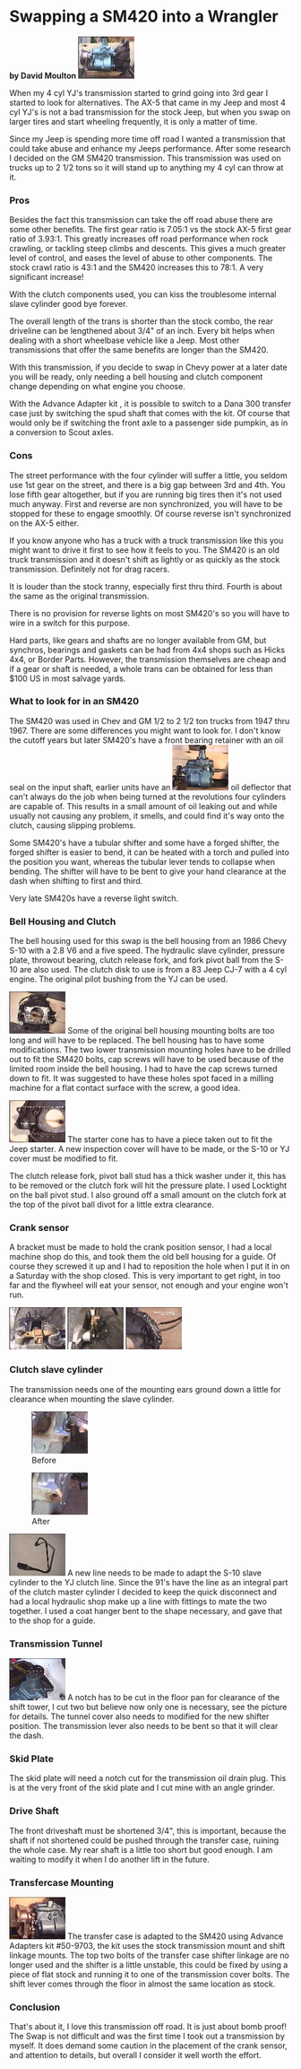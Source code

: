 # Swapping a SM420 into a Wrangler

**by David Moulton** [![Transfer case adapter, transmission, bell housing](/images/transmission/updates/sm420yj/trans20_.jpg)](/images/transmission/updates/sm420yj/trans20.jpg)

When my 4 cyl YJ\'s transmission started to grind going into 3rd gear I started to look for alternatives. The AX-5 that came in my Jeep and most 4 cyl YJ\'s is not a bad transmission for the stock Jeep, but when you swap on larger tires and start wheeling frequently, it is only a matter of time.

Since my Jeep is spending more time off road I wanted a transmission that could take abuse and enhance my Jeeps performance. After some research I decided on the GM SM420 transmission. This transmission was used on trucks up to 2 1/2 tons so it will stand up to anything my 4 cyl can throw at it.

### Pros

Besides the fact this transmission can take the off road abuse there are some other benefits. The first gear ratio is 7.05:1 vs the stock AX-5 first gear ratio of 3.93:1. This greatly increases off road performance when rock crawling, or tackling steep climbs and descents. This gives a much greater level of control, and eases the level of abuse to other components. The stock crawl ratio is 43:1 and the SM420 increases this to 78:1. A very significant increase!

With the clutch components used, you can kiss the troublesome internal slave cylinder good bye forever.

The overall length of the trans is shorter than the stock combo, the rear driveline can be lengthened about 3/4\" of an inch. Every bit helps when dealing with a short wheelbase vehicle like a Jeep. Most other transmissions that offer the same benefits are longer than the SM420.

With this transmission, if you decide to swap in Chevy power at a later date you will be ready, only needing a bell housing and clutch component change depending on what engine you choose.

With the Advance Adapter kit , it is possible to switch to a Dana 300 transfer case just by switching the spud shaft that comes with the kit. Of course that would only be if switching the front axle to a passenger side pumpkin, as in a conversion to Scout axles.

### Cons

The street performance with the four cylinder will suffer a little, you seldom use 1st gear on the street, and there is a big gap between 3rd and 4th. You lose fifth gear altogether, but if you are running big tires then it\'s not used much anyway. First and reverse are non synchronized, you will have to be stopped for these to engage smoothly. Of course reverse isn\'t synchronized on the AX-5 either.

If you know anyone who has a truck with a truck transmission like this you might want to drive it first to see how it feels to you. The SM420 is an old truck transmission and it doesn\'t shift as lightly or as quickly as the stock transmission. Definitely not for drag racers.

It is louder than the stock tranny, especially first thru third. Fourth is about the same as the original transmission.

There is no provision for reverse lights on most SM420\'s so you will have to wire in a switch for this purpose.

Hard parts, like gears and shafts are no longer available from GM, but synchros, bearings and gaskets can be had from 4x4 shops such as Hicks 4x4, or Border Parts. However, the transmission themselves are cheap and if a gear or shaft is needed, a whole trans can be obtained for less than \$100 US in most salvage yards.

### What to look for in an SM420

The SM420 was used in Chev and GM 1/2 to 2 1/2 ton trucks from 1947 thru 1967. There are some differences you might want to look for. I don\'t know the cutoff years but later SM420\'s have a front bearing retainer with an oil seal on the input shaft, earlier units have an [![SM420](/images/transmission/updates/sm420/4205_.jpg)](/images/transmission/updates/sm420/4205.jpg) oil deflector that can\'t always do the job when being turned at the revolutions four cylinders are capable of. This results in a small amount of oil leaking out and while usually not causing any problem, it smells, and could find it\'s way onto the clutch, causing slipping problems.

Some SM420\'s have a tubular shifter and some have a forged shifter, the forged shifter is easier to bend, it can be heated with a torch and pulled into the position you want, whereas the tubular lever tends to collapse when bending. The shifter will have to be bent to give your hand clearance at the dash when shifting to first and third.

Very late SM420s have a reverse light switch.

### Bell Housing and Clutch

The bell housing used for this swap is the bell housing from an 1986 Chevy S-10 with a 2.8 V6 and a five speed. The hydraulic slave cylinder, pressure plate, throwout bearing, clutch release fork, and fork pivot ball from the S-10 are also used. The clutch disk to use is from a 83 Jeep CJ-7 with a 4 cyl engine. The original pilot bushing from the YJ can be used.

[![Bell housing](/images/transmission/updates/sm420yj/trans28_.jpg)](/images/transmission/updates/sm420yj/trans28.jpg) Some of the original bell housing mounting bolts are too long and will have to be replaced. The bell housing has to have some modifications. The two lower transmission mounting holes have to be drilled out to fit the SM420 bolts, cap screws will have to be used because of the limited room inside the bell housing. I had to have the cap screws turned down to fit. It was suggested to have these holes spot faced in a milling machine for a flat contact surface with the screw, a good idea.

[![Bell housing mods](/images/transmission/updates/sm420yj/trans35_.jpg)](/images/transmission/updates/sm420yj/trans35.jpg) The starter cone has to have a piece taken out to fit the Jeep starter. A new inspection cover will have to be made, or the S-10 or YJ cover must be modified to fit.

The clutch release fork, pivot ball stud has a thick washer under it, this has to be removed or the clutch fork will hit the pressure plate. I used Locktight on the ball pivot stud. I also ground off a small amount on the clutch fork at the top of the pivot ball divot for a little extra clearance.

### Crank sensor

A bracket must be made to hold the crank position sensor, I had a local machine shop do this, and took them the old bell housing for a guide. Of course they screwed it up and I had to reposition the hole when I put it in on a Saturday with the shop closed. This is very important to get right, in too far and the flywheel will eat your sensor, not enough and your engine won\'t run.

[![Crank position sensor](/images/transmission/updates/sm420yj/trans25_.jpg)](/images/transmission/updates/sm420yj/trans25.jpg) [![Crank position sensor](/images/transmission/updates/sm420yj/trans30_.jpg)](/images/transmission/updates/sm420yj/trans30.jpg) [![Crank position sensor](/images/transmission/updates/sm420yj/trans34_.jpg)](/images/transmission/updates/sm420yj/trans34.jpg)

### Clutch slave cylinder

The transmission needs one of the mounting ears ground down a little for clearance when mounting the slave cylinder.

<figure>
<a href="/images/transmission/updates/sm420yj/trans24.jpg"><img src="/images/transmission/updates/sm420yj/trans24_.jpg" alt="SM420 ear" /></a>
<figcaption>Before</figcaption>
</figure>

<figure>
<a href="/images/transmission/updates/sm420yj/trans23.jpg"><img src="/images/transmission/updates/sm420yj/trans23_.jpg" alt="SM420 ear modified" /></a>
<figcaption>After</figcaption>
</figure>

[![Slave cylinder line](/images/transmission/updates/sm420yj/trans7_.jpg)](/images/transmission/updates/sm420yj/trans7.jpg) A new line needs to be made to adapt the S-10 slave cylinder to the YJ clutch line. Since the 91\'s have the line as an integral part of the clutch master cylinder I decided to keep the quick disconnect and had a local hydraulic shop make up a line with fittings to mate the two together. I used a coat hanger bent to the shape necessary, and gave that to the shop for a guide.

### Transmission Tunnel

[![Tunnel trimming](/images/transmission/updates/sm420yj/trans9_.jpg)](/images/transmission/updates/sm420yj/trans9.jpg) A notch has to be cut in the floor pan for clearance of the shift tower, I cut two but believe now only one is necessary, see the picture for details. The tunnel cover also needs to modified for the new shifter position. The transmission lever also needs to be bent so that it will clear the dash.

### Skid Plate

The skid plate will need a notch cut for the transmission oil drain plug. This is at the very front of the skid plate and I cut mine with an angle grinder.

### Drive Shaft

The front driveshaft must be shortened 3/4\", this is important, because the shaft if not shortened could be pushed through the transfer case, ruining the whole case. My rear shaft is a little too short but good enough. I am waiting to modify it when I do another lift in the future.

### Transfercase Mounting

[![Transfer case adapter](/images/transmission/updates/sm420yj/trans37_.jpg)](/images/transmission/updates/sm420yj/trans37.jpg) The transfer case is adapted to the SM420 using Advance Adapters kit #50-9703, the kit uses the stock transmission mount and shift linkage mounts. The top two bolts of the transfer case shifter linkage are no longer used and the shifter is a little unstable, this could be fixed by using a piece of flat stock and running it to one of the transmission cover bolts. The shift lever comes through the floor in almost the same location as stock.

### Conclusion

That\'s about it, I love this transmission off road. It is just about bomb proof! The Swap is not difficult and was the first time I took out a transmission by myself. It does demand some caution in the placement of the crank sensor, and attention to details, but overall I consider it well worth the effort.
